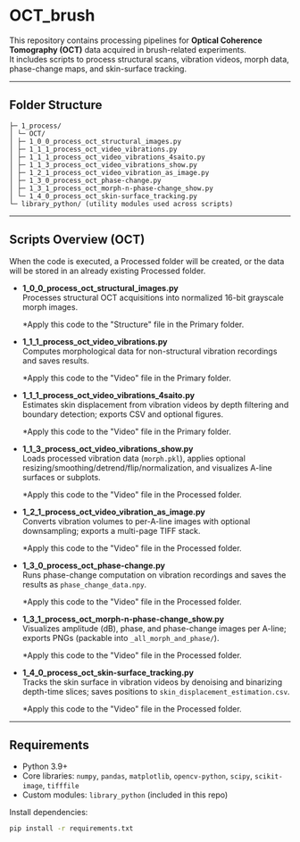 # OCT_brush

This repository contains processing pipelines for **Optical Coherence Tomography (OCT)** data acquired in brush-related experiments.  
It includes scripts to process structural scans, vibration videos, morph data, phase-change maps, and skin-surface tracking.

---

## Folder Structure
```OCT_brush/
├─ 1_process/
│ └─ OCT/
│ ├─ 1_0_0_process_oct_structural_images.py
│ ├─ 1_1_1_process_oct_video_vibrations.py
│ ├─ 1_1_1_process_oct_video_vibrations_4saito.py
│ ├─ 1_1_3_process_oct_video_vibrations_show.py
│ ├─ 1_2_1_process_oct_video_vibration_as_image.py
│ ├─ 1_3_0_process_oct_phase-change.py
│ ├─ 1_3_1_process_oct_morph-n-phase-change_show.py
│ └─ 1_4_0_process_oct_skin-surface_tracking.py
└─ library_python/ (utility modules used across scripts)
```


---

## Scripts Overview (OCT)
When the code is executed, a Processed folder will be created, or the data will be stored in an already existing Processed folder.

- **1_0_0_process_oct_structural_images.py**  
  Processes structural OCT acquisitions into normalized 16-bit grayscale morph images.

  *Apply this code to the "Structure" file in the Primary folder.

- **1_1_1_process_oct_video_vibrations.py**  
  Computes morphological data for non-structural vibration recordings and saves results.

  *Apply this code to the "Video" file in the Primary folder.

- **1_1_1_process_oct_video_vibrations_4saito.py**  
  Estimates skin displacement from vibration videos by depth filtering and boundary detection; exports CSV and optional figures.

  *Apply this code to the "Video" file in the Primary folder.

- **1_1_3_process_oct_video_vibrations_show.py**  
  Loads processed vibration data (`morph.pkl`), applies optional resizing/smoothing/detrend/flip/normalization, and visualizes A-line surfaces or subplots.

  *Apply this code to the "Video" file in the Processed folder.

- **1_2_1_process_oct_video_vibration_as_image.py**  
  Converts vibration volumes to per-A-line images with optional downsampling; exports a multi-page TIFF stack.

  *Apply this code to the "Video" file in the Processed folder.

- **1_3_0_process_oct_phase-change.py**  
  Runs phase-change computation on vibration recordings and saves the results as `phase_change_data.npy`.

  *Apply this code to the "Video" file in the Processed folder.

- **1_3_1_process_oct_morph-n-phase-change_show.py**  
  Visualizes amplitude (dB), phase, and phase-change images per A-line; exports PNGs (packable into `_all_morph_and_phase/`).

  *Apply this code to the "Video" file in the Processed folder.

- **1_4_0_process_oct_skin-surface_tracking.py**  
  Tracks the skin surface in vibration videos by denoising and binarizing depth-time slices; saves positions to `skin_displacement_estimation.csv`.

  *Apply this code to the "Video" file in the Processed folder.

---

## Requirements
- Python 3.9+  
- Core libraries: `numpy`, `pandas`, `matplotlib`, `opencv-python`, `scipy`, `scikit-image`, `tifffile`  
- Custom modules: `library_python` (included in this repo)

Install dependencies:
```bash
pip install -r requirements.txt
